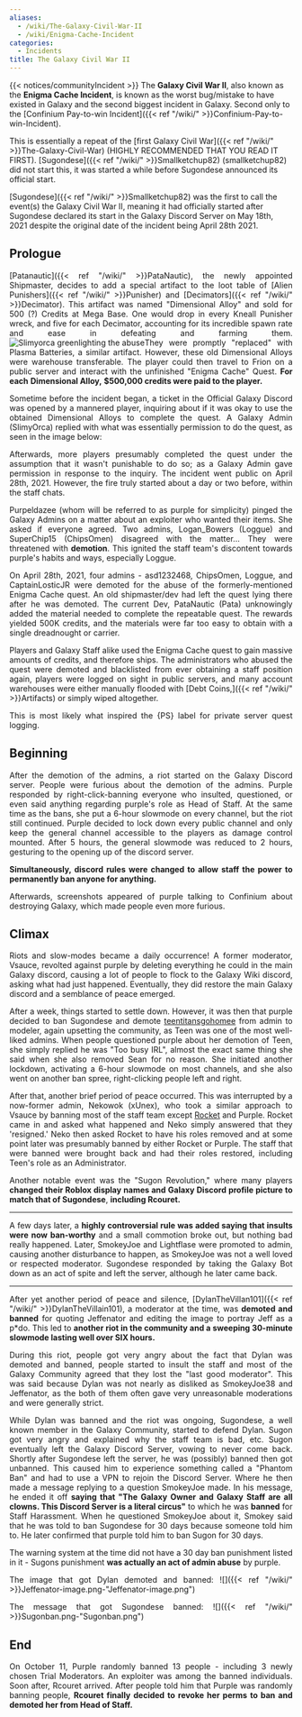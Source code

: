 ```yaml
---
aliases:
  - /wiki/The-Galaxy-Civil-War-II
  - /wiki/Enigma-Cache-Incident
categories:
  - Incidents
title: The Galaxy Civil War II
---
```


{{< notices/communityIncident >}} The **Galaxy Civil War II**, also known as the **Enigma Cache Incident**, is known as the worst bug/mistake to have existed in Galaxy and the second biggest incident in Galaxy. Second only to the [Confinium Pay-to-win Incident]({{< ref "/wiki/" >}}Confinium-Pay-to-win-Incident).

This is essentially a repeat of the [first Galaxy Civil War]({{< ref "/wiki/" >}}The-Galaxy-Civil-War) (HIGHLY RECOMMENDED THAT YOU READ IT FIRST). [Sugondese]({{< ref "/wiki/" >}}Smallketchup82) (smallketchup82) did not start this, it was started a while before Sugondese announced its official start.

[Sugondese]({{< ref "/wiki/" >}}Smallketchup82) was the first to call the event(s) the Galaxy Civil War II, meaning it had officially started after Sugondese declared its start in the Galaxy Discord Server on May 18th, 2021 despite the original date of the incident being April 28th 2021.

## Prologue

<div class="cardcontainer" style="text-align: justify;">

[Patanautic]({{< ref "/wiki/" >}}PataNautic), the newly appointed Shipmaster, decides to add a special artifact to the loot table of [Alien Punishers]({{< ref "/wiki/" >}}Punisher) and [Decimators]({{< ref "/wiki/" >}}Decimator). This artifact was named "Dimensional Alloy" and sold for 500 (?) Credits at Mega Base. One would drop in every Kneall Punisher wreck, and five for each Decimator, accounting for its incredible spawn rate and ease in defeating and farming them.![Slimyorca greenlighting the
abuse](TGCW2_Ticket-1072.jpeg "Slimyorca greenlighting the abuse")They were promptly "replaced" with Plasma Batteries, a similar artifact. However, these old Dimensional Alloys were warehouse transferable. The player could then travel to Frion on a public server and interact with the unfinished "Enigma Cache" Quest. **For** **each** **Dimensional Alloy,** **$500,000 credits were paid to the player.**

Sometime before the incident began, a ticket in the Official Galaxy Discord was opened by a mannered player, inquiring about if it was okay to use the obtained Dimensional Alloys to complete the quest. A Galaxy Admin (SlimyOrca) replied with what was essentially permission to do the quest, as seen in the image below:

Afterwards, more players presumably completed the quest under the assumption that it wasn't punishable to do so; as a Galaxy Admin gave permission in response to the inquiry. The incident went public on April 28th, 2021. However, the fire truly started about a day or two before, within the staff chats.

Purpeldazee (whom will be referred to as purple for simplicity) pinged the Galaxy Admins on a matter about an exploiter who wanted their items. She asked if everyone agreed. Two admins, Logan_Bowers (Loggue) and SuperChip15 (ChipsOmen) disagreed with the matter... They were threatened with **demotion**. This ignited the staff team's discontent towards purple's habits and ways, especially Loggue.

On April 28th, 2021, four admins - asd1232468, ChipsOmen, Loggue, and CaptainLosticJR were demoted for the abuse of the formerly-mentioned Enigma Cache quest. An old shipmaster/dev had left the quest lying there after he was demoted. The current Dev, PataNautic (Pata) unknowingly added the material needed to complete the repeatable quest. The rewards yielded 500K credits, and the materials were far too easy to obtain with a single dreadnought or carrier.

Players and Galaxy Staff alike used the Enigma Cache quest to gain massive amounts of credits, and therefore ships. The administrators who abused the quest were demoted and blacklisted from ever obtaining a staff position again, players were logged on sight in public servers, and many account warehouses were either manually flooded with [Debt Coins,]({{< ref "/wiki/" >}}Artifacts) or simply wiped altogether.

This is most likely what inspired the {PS} label for private server quest logging.

</div>

## Beginning

<div class="cardcontainer" style="text-align: justify;">

After the demotion of the admins, a riot started on the Galaxy Discord server. People were furious about the demotion of the admins. Purple responded by right-click-banning everyone who insulted, questioned, or even said anything regarding purple's role as Head of Staff. At the same time as the bans, she put a 6-hour slowmode on every channel, but the riot still continued. Purple decided to lock down every public channel and only keep the general channel accessible to the players as damage control mounted. After 5 hours, the general slowmode was reduced to 2 hours, gesturing to the opening up of the discord server.

**Simultaneously, discord rules were changed to allow staff the power to permanently ban anyone for anything.**

Afterwards, screenshots appeared of purple talking to Confinium about destroying Galaxy, which made people even more furious.

</div>

## Climax

<div class="cardcontainer" style="text-align: justify;">

Riots and slow-modes became a daily occurrence! A former moderator, Vsauce, revolted against purple by deleting everything he could in the main Galaxy discord, causing a lot of people to flock to the Galaxy Wiki discord, asking what had just happened. Eventually, they did restore the main Galaxy discord and a semblance of peace emerged.

After a week, things started to settle down. However, it was then that purple decided to ban Sugondese and demote [teentitansgohomee](https://www.roblox.com/users/342108306/profile) from admin to modeler, again upsetting the community, as Teen was one of the most well-liked admins. When people questioned purple about her demotion of Teen, she simply replied he was "Too busy IRL", almost the exact same thing she said when she also removed Sean for no reason. She initiated another lockdown, activating a 6-hour slowmode on most channels, and she also went on another ban spree, right-clicking people left and right.

After that, another brief period of peace occurred. This was interrupted by a now-former admin, Nekowok (xUnex), who took a similar approach to Vsauce by banning most of the staff team except [Rocket](https://www.roblox.com/users/380593774/profile) and Purple. Rocket came in and asked what happened and Neko simply answered that they 'resigned.' Neko then asked Rocket to have his roles removed and at some point later was presumably banned by either Rocket or Purple. The staff that were banned were brought back and had their roles restored, including Teen's role as an Administrator.

Another notable event was the "Sugon Revolution," where many players **changed their Roblox display names and Galaxy Discord profile picture to match that of Sugondese**, **including Rcouret.**

---

A few days later, a **highly controversial rule was added saying that insults were now ban-worthy** and a small commotion broke out, but nothing bad really happened. Later, SmokeyJoe and Lightflase were promoted to admin, causing another disturbance to happen, as SmokeyJoe was not a well loved or respected moderator. Sugondese responded by taking the Galaxy Bot down as an act of spite and left the server, although he later came back.

---

After yet another period of peace and silence, [DylanTheVillan101]({{< ref "/wiki/" >}}DylanTheVillain101), a moderator at the time, was **demoted and banned** for quoting Jeffenator and editing the image to portray Jeff as a p\*do. This led to **another riot in the community and a sweeping 30-minute slowmode lasting well over SIX hours.**

During this riot, people got very angry about the fact that Dylan was demoted and banned, people started to insult the staff and most of the Galaxy Community agreed that they lost the "last good moderator". This was said because Dylan was not nearly as disliked as SmokeyJoe38 and Jeffenator, as the both of them often gave very unreasonable moderations and were generally strict.

While Dylan was banned and the riot was ongoing, Sugondese, a well known member in the Galaxy Community, started to defend Dylan. Sugon got very angry and explained why the staff team is bad, etc. Sugon eventually left the Galaxy Discord Server, vowing to never come back. Shortly after Sugondese left the server, he was (possibly) banned then got unbanned. This caused him to experience something called a "Phantom Ban" and had to use a VPN to rejoin the Discord Server. Where he then made a message replying to a question SmokeyJoe made. In his message, he ended it off **saying that "The Galaxy Owner and Galaxy Staff are all clowns. This Discord Server is a literal circus"** to which he was **banned** for Staff Harassment. When he questioned SmokeyJoe about it, Smokey said that he was told to ban Sugondese for 30 days because someone told him to. He later confirmed that purple told him to ban Sugon for 30 days.

The warning system at the time did not have a 30 day ban punishment listed in it - Sugons punishment **was actually an act of admin abuse** by purple.

The image that got Dylan demoted and banned: ![]({{< ref "/wiki/" >}}Jeffenator-image.png-"Jeffenator-image.png")

The message that got Sugondese banned: ![]({{< ref "/wiki/" >}}Sugonban.png-"Sugonban.png")

</div>

## End

<div class="cardcontainer" style="text-align: justify;">

On October 11, Purple randomly banned 13 people - including 3 newly chosen Trial Moderators. An exploiter was among the banned individuals. Soon after, Rcouret arrived. After people told him that Purple was randomly banning people, **Rcouret finally decided to revoke her perms to ban and demoted her from Head of Staff.**

</div>
